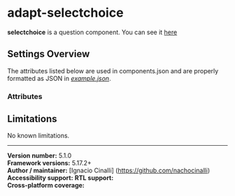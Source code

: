 # adapt-selectchoice
 **selectchoice** is a question component. You can see it [here](https://adaptlearning-no-core.web.app/#/id/qo-05)

## Settings Overview
The attributes listed below are used in components.json and are properly formatted as JSON in  [*example.json*](https://github.com/nachocinalli/adapt-selectchoice/blob/master/example.json).

### Attributes


## Limitations

No known limitations.

----------------------------
**Version number:**  5.1.0  
**Framework versions:** 5.17.2+  
**Author / maintainer:** [Ignacio Cinalli] (https://github.com/nachocinalli)  
**Accessibility support:** 
**RTL support:**   
**Cross-platform coverage:** 